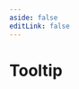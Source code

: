 ```yaml
---
aside: false
editLink: false
---
```


# Tooltip

<script setup>
import Chart from '../../components/sample/tooltip/index.vue'
</script>
<Chart/>

<!--@include: @/components/sample/tooltip/index.md-->
